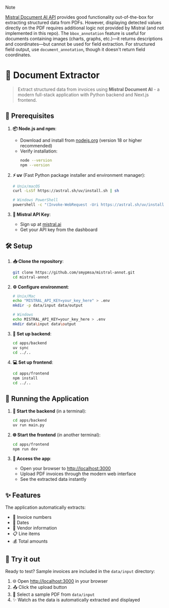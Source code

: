 > [!NOTE]  
> [Mistral Document AI API](https://docs.mistral.ai/capabilities/OCR/annotations/) provides good functionality out-of-the-box for extracting structured data from PDFs. However, displaying detected values directly on the PDF requires additional logic not provided by Mistral (and not implemented in this repo). The `bbox_annotation` feature is useful for documents containing images (charts, graphs, etc.)—it returns descriptions and coordinates—but cannot be used for field extraction. For structured field output, use `document_annotation`, though it doesn't return field coordinates.

# 📄 Document Extractor

> Extract structured data from invoices using **Mistral Document AI** - a modern full-stack application with Python backend and Next.js frontend.

## 🚀 Prerequisites

1. **📦 Node.js and npm**: 
   - Download and install from [nodejs.org](https://nodejs.org/) (version 18 or higher recommended)
   - Verify installation:
     ```bash
     node --version
     npm --version
     ```

2. **⚡ uv** (Fast Python package installer and environment manager):
   ```bash
   # Unix/macOS
   curl -LsSf https://astral.sh/uv/install.sh | sh

   # Windows PowerShell
   powershell -c "(Invoke-WebRequest -Uri https://astral.sh/uv/install.ps1 -UseBasicParsing).Content | python -"
   ```

3. **🔑 Mistral API Key**:
   - Sign up at [mistral.ai](https://mistral.ai)
   - Get your API key from the dashboard

## 🛠️ Setup

1. **📥 Clone the repository**:
   ```bash
   git clone https://github.com/smypmsa/mistral-annot.git
   cd mistral-annot
   ```

2. **⚙️ Configure environment**:
   ```bash
   # Unix/Mac
   echo "MISTRAL_API_KEY=your_key_here" > .env
   mkdir -p data/input data/output

   # Windows
   echo MISTRAL_API_KEY=your_key_here > .env
   mkdir data\input data\output
   ```

3. **🐍 Set up backend**:
   ```bash
   cd apps/backend
   uv sync
   cd ../..
   ```

4. **💻 Set up frontend**:
   ```bash
   cd apps/frontend
   npm install
   cd ../..
   ```

## 🚀 Running the Application

1. **🔧 Start the backend** (in a terminal):
   ```bash
   cd apps/backend
   uv run main.py
   ```

2. **🌐 Start the frontend** (in another terminal):
   ```bash
   cd apps/frontend
   npm run dev
   ```

3. **🎉 Access the app**:
   - Open your browser to [http://localhost:3000](http://localhost:3000)
   - Upload PDF invoices through the modern web interface
   - See the extracted data instantly

## ✨ Features

The application automatically extracts:
- 📝 Invoice numbers
- 📅 Dates
- 🏢 Vendor information
- 📋 Line items
- 💰 Total amounts

## 🧪 Try it out

Ready to test? Sample invoices are included in the `data/input` directory:
1. 🌐 Open [http://localhost:3000](http://localhost:3000) in your browser
2. 📤 Click the upload button
3. 📂 Select a sample PDF from `data/input`
4. ✨ Watch as the data is automatically extracted and displayed
